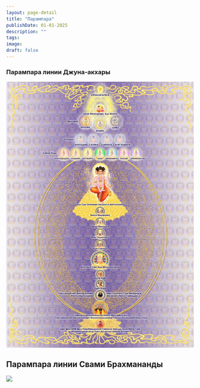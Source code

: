 ```yaml
---
layout: page-detail
title: "Парампара"
publishDate: 01-01-2025
description: ""
tags:
image:
draft: false
---
```


### Парампара линии Джуна-акхары

![Парампара](/upload/iblock/a08/a08e9939414782cede1446839cc22862.jpg "Парампара") 

## Парампара линии Свами Брахмананды
  
  
[![](/binaries/am/11253.jpg)](/binaries/am/11253.jpg)
<!-- 
  
[Семь мудрецов](/nasha-traditsiya/svyatye-nashey-linii-peredachi-parampary/)

[Шри Вьясадева](/nasha-traditsiya/svyatye-nashey-linii-peredachi-parampary-shri-vyasadeva/)

[Шри Шука](/nasha-traditsiya/svyatye-nashey-linii-peredachi-guru-shishya-parampary-shri-shuka/)

[Шри Гаудапада](/nasha-traditsiya/svyatye-nashey-linii-peredachi-parampary-shri-gaudapada/)

[Кумары](/nasha-traditsiya/kumary/) -->
  
  
